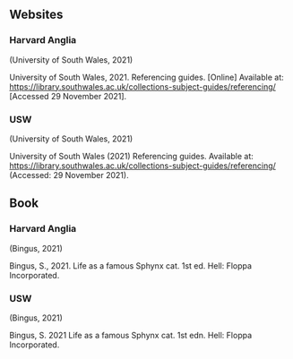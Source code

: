 ## Websites
### Harvard Anglia

(University of South Wales, 2021)

University of South Wales, 2021. Referencing guides. [Online] 
Available at: https://library.southwales.ac.uk/collections-subject-guides/referencing/
[Accessed 29 November 2021].

### USW

(University of South Wales, 2021)

University of South Wales (2021) Referencing guides. Available at: https://library.southwales.ac.uk/collections-subject-guides/referencing/ (Accessed: 29 November 2021).

## Book
### Harvard Anglia

(Bingus, 2021)

Bingus, S., 2021. Life as a famous Sphynx cat. 1st ed. Hell: Floppa Incorporated.

### USW

(Bingus, 2021)

Bingus, S. 2021 Life as a famous Sphynx cat. 1st edn. Hell: Floppa Incorporated.

